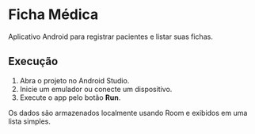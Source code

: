 # Ficha Médica

Aplicativo Android para registrar pacientes e listar suas fichas.

## Execução
1. Abra o projeto no Android Studio.
2. Inicie um emulador ou conecte um dispositivo.
3. Execute o app pelo botão **Run**.

Os dados são armazenados localmente usando Room e exibidos em uma lista simples.
